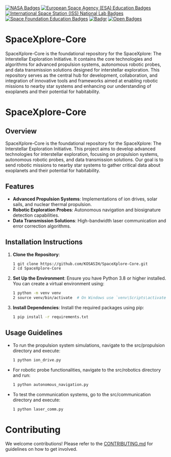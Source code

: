 [![NASA Badges](https://img.shields.io/badge/NASA%20Badges-Certified-FF0000?style=flat&logo=nasa)](https://www.nasa.gov/education/badges)
[![European Space Agency (ESA) Education Badges](https://img.shields.io/badge/ESA%20Education%20Badges-Certified-0072C6?style=flat&logo=esa)](https://www.esa.int/Education/Badges)
[![International Space Station (ISS) National Lab Badges](https://img.shields.io/badge/ISS%20National%20Lab%20Badges-Certified-00A3E0?style=flat&logo=iss)](https://www.issnationallab.org/education/badges/)
[![Space Foundation Education Badges](https://img.shields.io/badge/Space%20Foundation%20Education%20Badges-Certified-FF9900?style=flat&logo=spacefoundation)](https://www.spacefoundation.org/education/)
[![Badgr](https://img.shields.io/badge/Badgr-Certified-4CAF50?style=flat&logo=badgr)](https://badgr.com/)
[![Open Badges](https://img.shields.io/badge/Open%20Badges-Certified-FF5722?style=flat&logo=openbadges)](https://openbadges.org/)
# SpaceXplore-Core
SpaceXplore-Core is the foundational repository for the SpaceXplore: The Interstellar Exploration Initiative. It contains the core technologies and algorithms for advanced propulsion systems, autonomous robotic probes, and data transmission solutions designed for interstellar exploration. This repository serves as the central hub for development, collaboration, and integration of innovative tools and frameworks aimed at enabling robotic missions to nearby star systems and enhancing our understanding of exoplanets and their potential for habitability.

# SpaceXplore-Core

## Overview
SpaceXplore-Core is the foundational repository for the SpaceXplore: The Interstellar Exploration Initiative. This project aims to develop advanced technologies for interstellar exploration, focusing on propulsion systems, autonomous robotic probes, and data transmission solutions. Our goal is to send robotic missions to nearby star systems to gather critical data about exoplanets and their potential for habitability.

## Features
- **Advanced Propulsion Systems**: Implementations of ion drives, solar sails, and nuclear thermal propulsion.
- **Robotic Exploration Probes**: Autonomous navigation and biosignature detection capabilities.
- **Data Transmission Solutions**: High-bandwidth laser communication and error correction algorithms.

## Installation Instructions
1. **Clone the Repository**:
   ```bash
   1 git clone https://github.com/KOSASIH/SpaceXplore-Core.git
   2 cd SpaceXplore-Core
   ```

2. **Set Up the Environment**: Ensure you have Python 3.8 or higher installed. You can create a virtual environment using:

   ```bash
   1 python -m venv venv
   2 source venv/bin/activate  # On Windows use `venv\Scripts\activate`
   ```
   
3. **Install Dependencies**: Install the required packages using pip:

   ```bash
   1 pip install -r requirements.txt
   ```
   
## Usage Guidelines

- To run the propulsion system simulations, navigate to the src/propulsion directory and execute:

   ```bash
   1 python ion_drive.py
   ```

- For robotic probe functionalities, navigate to the src/robotics directory and run:

   ```bash
   1 python autonomous_navigation.py
   ```

- To test the communication systems, go to the src/communication directory and execute:

   ```bash
   1 python laser_comm.py
   ```
   
# Contributing
We welcome contributions! Please refer to the [CONTRIBUTING.md](CONTRIBUTING.md) for guidelines on how to get involved.
